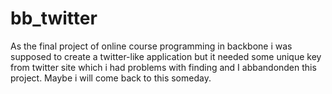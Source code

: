 # bb_twitter

As the final project of online course programming in backbone i was supposed to create a twitter-like application but it needed some unique key from twitter site which i had problems with finding and I abbandonden this project. Maybe i will come back to this someday.
